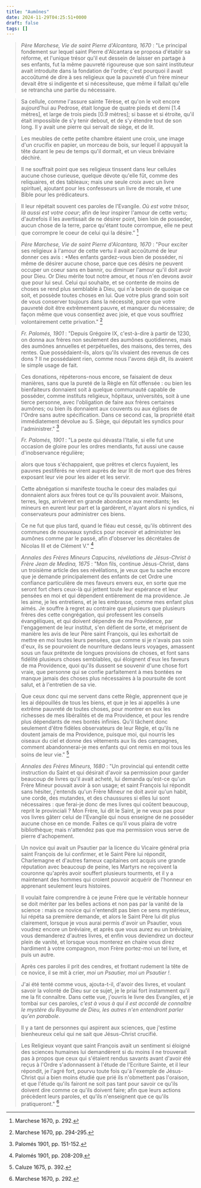 ```yaml
---
title: "Aumônes"
date: 2024-11-29T04:25:51+0000
draft: false
tags: []
---
```



> *Père Marchese, Vie de saint Pierre d'Alcantara, 1670* : "Le principal fondement sur lequel saint Pierre d'Alcantara se proposa d'établir sa réforme, et l'unique trésor qu'il eut dessein de laisser en partage à ses enfants, fut la même pauvreté rigoureuse que son saint instituteur avait introduite dans la fondation de l'ordre; c'est pourquoi il avait accoûtumé de dire à ses religieux que la pauvreté d'un frère mineur devait être si indigente et si nécessiteuse, que même il fallait qu'elle se retrancha une partie du nécessaire.

> Sa cellule, comme l'assure sainte Térèse, et qu'on le voit encore aujourd'hui au Pedrose, était longue de quatre pieds et demi [1.4 mètres], et large de trois pieds [0.9 mètres]; si basse et si étroite, qu'il était impossible de s'y tenir debout, et de s'y étendre tout de son long. Il y avait une pierre qui servait de siège, et de lit.

> Les meubles de cette petite chambre étaient une croix, une image d'un crucifix en papier, un morceau de bois, sur lequel il appuyait la tête durant le peu de temps qu'il dormait, et un vieux bréviaire déchiré.

> Il ne souffrait point que ses religieux tinssent dans leur cellules aucune chose curieuse, quelque dévote qu'elle fût, comme des reliquaires, et des tableaux; mais une seule croix avec un livre spirituel, ajoutant pour les confesseurs un livre de morale, et une Bible pour les prédicateurs.

> Il leur répétait souvent ces paroles de l'Evangile. *Où est votre trésor, là aussi est votre coeur*; afin de leur inspirer l'amour de cette vertu; d'autrefois il les avertissait de ne désirer point, bien loin de posseder, aucun chose de la terre, parce qu'étant toute corrompue, elle ne peut que corrompre le coeur de celui qui la désire." [^1]

[^1]: Marchese 1670, p. 292.

> *Père Marchese, Vie de saint Pierre d'Alcantara, 1670* : "Pour exciter ses religieux à l'amour de cette vertu il avait accoûtumé de leur donner ces avis : *Mes enfants gardez-vous bien de posséder, ni même de désirer aucune chose, parce que ces désirs ne peuvent occuper un coeur sans en bannir, ou diminuer l'amour qu'il doit avoir pour Dieu. Or Dieu mérite tout notre amour, et nous n'en devons avoir que pour lui seul. Celui qui souhaite, et se contente de moins de choses se rend plus semblable à Dieu, qui n'a besoin de quoique ce soit, et possède toutes choses en lui. Que votre plus grand soin soit de vous conserver toujours dans la nécessité, parce que votre pauvreté doit être extrêmement pauvre, et manquer du nécessaire; de façon même que vous consentiez avec joie, et que vous souffriez volontairement cette privation." [^2]

[^2]: Marchese 1670, pp. 294-295.

> *Fr. Palomés, 1901* : "Depuis Grégoire IX, c'est-à-dire à partir de 1230, on donna aux frères non seulement des aumônes quotidiennes, mais des aumônes annuelles et perpétuelles, des maisons, des terres, des rentes. Que possédaient-ils, alors qu'ils vivaient des revenus de ces dons ? Il ne possédaient rien, comme nous l'avons déjà dit, ils avaient le simple usage de fait.

> Ces donations, répéterons-nous encore, se faisaient de deux manières, sans que la pureté de la Règle en fût offensée : ou bien les bienfaiteurs donnaient soit à quelque communauté capable de posséder, comme instituts religieux, hôpitaux, universités, soit à une tierce personne, avec l'obligation de faire aux frères certaines aumônes; ou bien ils donnaient aux couvents ou aux églises de l'Ordre sans autre spécification. Dans ce second cas, la propriété était immédiatement dévolue au S. Siège, qui députait les syndics pour l'administrer." [^3]

[^3]: Palomés 1901, pp. 151-152.

> *Fr. Palomés, 1901* : "La peste qui dévasta l'Italie, si elle fut une occasion de gloire pour les ordres mendiants, fut aussi une cause d'inobservance régulière; 

> alors que tous s'échappaient, que prêtres et clercs fuyaient, les pauvres pestiférés ne virent auprès de leur lit de mort que des frères exposant leur vie pour les aider et les servir.

> Cette abnégation si manifeste toucha le coeur des malades qui donnaient alors aux frères tout ce qu'ils pouvaient avoir. Maisons, terres, legs, arrivèrent en grande abondance aux mendiants; les mineurs en eurent leur part et la gardèrent, n'ayant alors ni syndics, ni conservateurs pour administrer ces biens.

> Ce ne fut que plus tard, quand le fléau eut cessé, qu'ils obtinrent des communes de nouveaux syndics pour recevoir et administrer les aumônes comme par le passé, afin d'observer les décrétales de Nicolas III et de Clément V." [^4]

[^4]: Palomés 1901, pp. 208-209.

> *Annales des Frères Mineurs Capucins, révélations de Jésus-Christ à Frère Jean de Medina, 1675* : "Mon fils, continue Jésus-Christ, dans un troisième article des ses révélations, je veux que tu sache encore que je demande principalement des enfants de cet Ordre une confiance particulière de mes faveurs envers eux, en sorte que me seront fort chers ceux-là qui jettent toute leur espérance et leur pensées en moi et qui dépendent entièrement de ma providence. Je les aime, je les entretiens, et je les embrasse, comme mes enfant plus aimés. Je souffre à regret au contraire que plusieurs que plusieurs frères des cette congrégation, qui professent les conseils évangéliques, et qui doivent dépendre de ma Providence, par l'engagement de leur institut, s'en défient de sorte, et méprisent de manière les avis de leur Père saint François, qui les exhortait de mettre en moi toutes leurs pensées, que comme si je n'avais pas soin d'eux, ils se pourvoient de nourriture dedans leurs voyages, amassent sous un faux prétexte de longues provisions de choses, et font sans fidélité plusieurs choses semblables, qui éloignent d'eux les faveurs de ma Providence, quoi qu'ils dussent se souvenir d'une chose fort vraie, que personne qui se confie parfaitement à mes bontées ne manque jamais des choses plus nécessaires à la poursuite de sont salut, et à l'entretien de sa vie.

> Que ceux donc qui me servent dans cette Règle, apprennent que je les ai dépouillés de tous les biens, et que je les ai appellés à une extrême pauvreté de toutes choses, pour montrer en eux les richesses de mes libéralités et de ma Providence, et pour les rendre plus dépendants de mes bontés infinies. Qu'il tâchent donc seulement d'être fidèles observateurs de leur Règle, et qu'ils ne doutent jamais de ma Providence, puisque moi, qui nourris les oiseaux du ciel et donne des vêtements aux lis des campagnes, comment abandonnerai-je mes enfants qui ont remis en moi tous les soins de leur vie." [^5]

[^5]: Caluze 1675, p. 392.

> *Annales des Frères Mineurs, 1680* : "Un provincial qui entendit cette instruction du Saint et qui désirait d'avoir sa permission pour garder beaucoup de livres qu'il avait acheté, lui demanda qu'est-ce qu'un Frère Mineur pouvait avoir à son usage; et saint François lui répondit sans hésiter, j'entends qu'un Frère Mineur ne doit avoir qu'un habit, une corde, des mutandes, et des chaussures si elles lui sont nécessaires : que ferai-je donc de mes livres qui coûtent beaucoup, reprit le provinciali ? Mon Frère, lui dit le Saint, je ne veux pas pour vos livres gâterr celui de l'Evangile qui nous enseigne de ne posséder aucune chose en ce monde. Faites ce qu'il vous plaira de votre bibliothèque; mais n'attendez pas que ma permission vous serve de pierre d'achopement.

> Un novice qui avait un Psautier par la licence du Vicaire général pria saint François de lui confirmer, et le Saint Père lui répondit, Charlemagne et d'autres fameux capitaines ont acquis une grande réputation avec beaucoup de peine, les Martyrs ne reçoivent la couronne qu'après avoir souffert plusieurs tourments, et il y a maintenant des hommes qui croient pouvoir acquérir de l'honneur en apprenant seulement leurs histoires.

> Il voulait faire comprendre à ce jeune Frère que le véritable honneur se doit mériter par les belles actions et non pas par la vanité de la science : mais ce novice qui n'entendit pas bien ce sens mystérieux, lui répéta sa première demande, et alors le Saint Père lui dit plus clairement, lorsque je vous aurai permis d'avoir un Psautier, vous voudrez encore un bréviaire, et après que vous aurez eu un bréviaire, vous demanderez d'autres livres, et enfin vous deviendrez un docteur plein de vanité, et lorsque vous monterez en chaire vous direz hardiment à votre compagnon, mon Frère  portez-moi un tel livre, et puis un autre.

> Après ces paroles il prit des cendres, et frottant rudement la tête de ce novice, il se mit à crier, *moi un Psautier, moi un Psautier !*.

> J'ai été tenté comme vous, ajouta-t-il, d'avoir des livres, et voulant savoir la volonté de Dieu sur ce sujet, je le priai fort instamment qu'il me la fit connaître. Dans cette vue, j'ouvris le livre des Evangiles, et je tombai sur ces paroles, *c'est à vous à qui il est accordé de connaître le mystère du Royaume de Dieu, les autres n'en entendront parler qu'en parabole*.

> Il y a tant de personnes qui aspirent aux sciences, que j'estime bienheureux celui qui ne sait que Jésus-Christ crucifié.

> Les Religieux voyant que saint François avait un sentiment si éloigné des sciences humaines lui demandèrent si du moins il ne trouverait pas à propos que ceux qui s'étaient rendus savants avant d'avoir été reçus à l'Ordre s'adonnassent à l'étude de l'Ecriture Sainte, et il leur répondit, je l'agré fort, pourvu toute fois qu'à l'exemple de Jésus-Christ qui a bien moins étudié que prié ils n'obmettent pas l'oraison, et que l'étude qu'ils fairont ne soit pas tant pour savoir ce qu'ils doivent dire comme ce qu'ils doivent faire; afin que leurs actions précèdent leurs paroles, et qu'ils n'enseignent que ce qu'ils pratiqueront." [^1]

[^1]: Castet 1680, t. 1, pp. 168-169.

